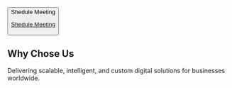 <button class="btn-53 col-2">
  <div class="original">Shedule Meeting</div>
  <a href="" class="text-white  text-decoration-none">
  <div class="letters">
    
  <span>Shedule Meeting</span>
</div>
</a>
</button>

  <div class="text-center mb-5">
    <h2 class="display-4 fw-bold text-dark">Why Chose Us</h2>
    <p class="text-secondary fs-5">Delivering scalable, intelligent, and custom digital solutions for businesses worldwide.</p>
  </div>